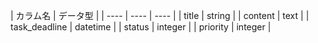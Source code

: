 <!-- ### モデル名 Task -->

| カラム名 | データ型 |
| ---- | ---- | ---- |
| title | string |
| content | text |
| task_deadline | datetime |
| status | integer |
| priority | integer |


<!-- ### モデル名 User

        |  カラム名  |  データ型  |
        |:---|:---|:---|
        |  name  |  string  |
        |  email  |  string  |
        |  password_digest  |  text  |



### デプロイの方法
git add .
git commit -m "[変更内容を記述]"
git push heroku master





### 使用gem
gem 'rails', '5.2.5'
gem 'pg', '>= 0.18', '< 2.0'
gem 'puma', '~> 3.11'
gem 'sass-rails', '~> 5.0'
gem 'uglifier', '>= 1.3.0'
gem 'coffee-rails', '~> 4.2'
gem 'turbolinks', '~> 5'
gem 'jbuilder', '~> 2.5'
gem 'bootsnap', '>= 1.1.0', require: false

group :development, :test do
  gem 'byebug', platforms: [:mri, :mingw, :x64_mingw]
  gem 'rspec-rails', '~> 3.8'
  gem 'factory_bot_rails'
end

group :development do
  gem 'web-console', '>= 3.3.0'
  gem 'listen', '>= 3.0.5', '< 3.2'
  gem 'spring'
  gem 'spring-watcher-listen', '~> 2.0.0'
  gem 'pry-rails'
  gem 'pry-byebug'
  gem 'meta_request'
  gem 'better_errors'
  gem 'binding_of_caller'
end

group :test do
  gem 'capybara', '>= 2.15'
  gem 'webdrivers'
end

gem 'tzinfo-data', platforms: [:mingw, :mswin, :x64_mingw, :jruby] -->
